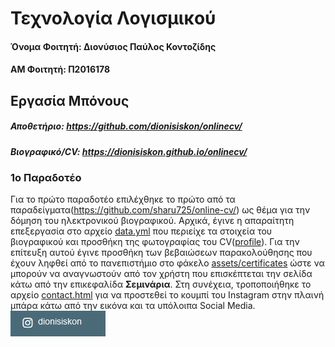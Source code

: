 # Τεχνολογία Λογισμικού

#### Όνομα Φοιτητή: Διονύσιος Παύλος Κοντοζίδης 
####    ΑΜ Φοιτητή: Π2016178

## Εργασία Μπόνους
#####        Αποθετήριο: https://github.com/dionisiskon/onlinecv/
#####     Βιογραφικό/CV: https://dionisiskon.github.io/onlinecv/

### 1ο Παραδοτέο
Για το πρώτο παραδοτέο επιλέχθηκε το πρώτο από τα παραδείγματα(https://github.com/sharu725/online-cv/) ως θέμα 
για την δόμηση του ηλεκτρονικού βιογραφικού. Αρχικά, έγινε η απαραίτητη επεξεργασία στο αρχείο [data.yml](https://github.com/dionisiskon/onlinecv/blob/gh-pages/_data/data.yml)
που περιείχε τα στοιχεία του βιογραφικού και προσθήκη της φωτογραφίας του CV([profile](https://github.com/dionisiskon/onlinecv/blob/gh-pages/assets/images/profile.png)). Για την επίτευξη αυτού
έγινε προσθήκη των βεβαιώσεων παρακολούθησης που έχουν ληφθεί από το πανεπιστήμιο στο φάκελο [assets/certificates](https://github.com/dionisiskon/onlinecv/tree/gh-pages/assets/certificates) ώστε
να μπορούν να αναγνωστούν από τον χρήστη που επισκέπτεται την σελίδα κάτω από την επικεφαλίδα <b>Σεμινάρια</b>. Στη συνέχεια, 
τροποποιήθηκε το αρχείο [contact.html](https://github.com/dionisiskon/onlinecv/blob/gh-pages/_includes/contact.html) για να προστεθεί το κουμπί του 
Instagram στην πλαινή μπάρα κάτω από την εικόνα και τα υπόλοιπα Social Media.   
![picture](igbtn.png) 
